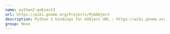 ```yaml
---
name: python2-gobject2
url: https://wiki.gnome.org/Projects/PyGObject
description: Python 2 bindings for GObject URL : https://wiki.gnome.org/Projects/PyGObject Groups : None
group: None
---
```

